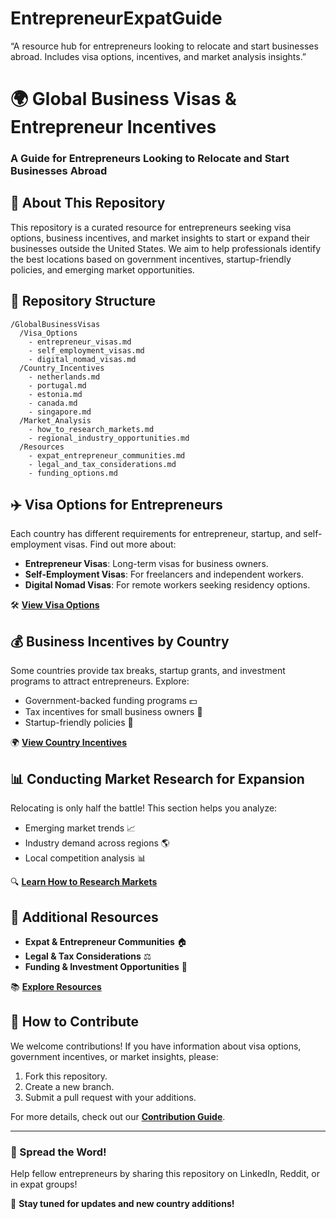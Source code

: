 # EntrepreneurExpatGuide
“A resource hub for entrepreneurs looking to relocate and start businesses abroad. Includes visa options, incentives, and market analysis insights.”


# 🌍 Global Business Visas & Entrepreneur Incentives

### A Guide for Entrepreneurs Looking to Relocate and Start Businesses Abroad

## 📌 About This Repository
This repository is a curated resource for entrepreneurs seeking visa options, business incentives, and market insights to start or expand their businesses outside the United States. We aim to help professionals identify the best locations based on government incentives, startup-friendly policies, and emerging market opportunities.

## 📂 Repository Structure
```
/GlobalBusinessVisas
  /Visa_Options
    - entrepreneur_visas.md
    - self_employment_visas.md
    - digital_nomad_visas.md
  /Country_Incentives
    - netherlands.md
    - portugal.md
    - estonia.md
    - canada.md
    - singapore.md
  /Market_Analysis
    - how_to_research_markets.md
    - regional_industry_opportunities.md
  /Resources
    - expat_entrepreneur_communities.md
    - legal_and_tax_considerations.md
    - funding_options.md
```

## ✈️ Visa Options for Entrepreneurs
Each country has different requirements for entrepreneur, startup, and self-employment visas. Find out more about:
- **Entrepreneur Visas**: Long-term visas for business owners.
- **Self-Employment Visas**: For freelancers and independent workers.
- **Digital Nomad Visas**: For remote workers seeking residency options.

🛠 **[View Visa Options](./Visa_Options/entrepreneur_visas.md)**

## 💰 Business Incentives by Country
Some countries provide tax breaks, startup grants, and investment programs to attract entrepreneurs. Explore:
- Government-backed funding programs 💵
- Tax incentives for small business owners 🏦
- Startup-friendly policies 🚀

🌍 **[View Country Incentives](./Country_Incentives/netherlands.md)**

## 📊 Conducting Market Research for Expansion
Relocating is only half the battle! This section helps you analyze:
- Emerging market trends 📈
- Industry demand across regions 🌎
- Local competition analysis 📊

🔍 **[Learn How to Research Markets](./Market_Analysis/how_to_research_markets.md)**

## 🔗 Additional Resources
- **Expat & Entrepreneur Communities** 🏠
- **Legal & Tax Considerations** ⚖️
- **Funding & Investment Opportunities** 💼

📚 **[Explore Resources](./Resources/expat_entrepreneur_communities.md)**

## 🤝 How to Contribute
We welcome contributions! If you have information about visa options, government incentives, or market insights, please:
1. Fork this repository.
2. Create a new branch.
3. Submit a pull request with your additions.

For more details, check out our **[Contribution Guide](./CONTRIBUTING.md)**.

---

### 📢 Spread the Word!
Help fellow entrepreneurs by sharing this repository on LinkedIn, Reddit, or in expat groups!

🚀 **Stay tuned for updates and new country additions!**
